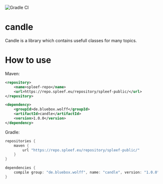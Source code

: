 ![Gradle CI](https://github.com/BlueBox-Wolff/candle/workflows/Gradle%20CI/badge.svg)

# candle
Candle is a library which contains usefull classes for many topics.

# How to use
Maven:
```xml
<repository>
    <name>spleef-repo</name>
    <url>https://repo.spleef.eu/repository/spleef-public/</url>
</repository>
```

```xml
<dependency>
    <groupId>de.bluebox.wolff</groupId>
    <artifactId>candle</artifactId>
    <version>1.0.0</version>
</dependency>
```

Gradle:
```gradle
repositories {
    maven {
        url "https://repo.spleef.eu/repository/spleef-public/"
    }
}
```

```gradle
dependencies {
    compile group: "de.bluebox.wolff", name: "candle", version: "1.0.0";
}
```
